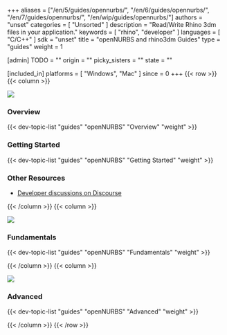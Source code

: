 +++
aliases = ["/en/5/guides/opennurbs/", "/en/6/guides/opennurbs/", "/en/7/guides/opennurbs/", "/en/wip/guides/opennurbs/"]
authors = "unset"
categories = [ "Unsorted" ]
description = "Read/Write Rhino 3dm files in your application."
keywords = [ "rhino", "developer" ]
languages = [ "C/C++" ]
sdk = "unset"
title = "openNURBS and rhino3dm Guides"
type = "guides"
weight = 1

[admin]
TODO = ""
origin = ""
picky_sisters = ""
state = ""

[included_in]
platforms = [ "Windows", "Mac" ]
since = 0
+++
{{< row >}}
{{< column >}}

<!--the .snagit project for this image can be found next to the image -->
[<img src="/images/opennurbs-guides-col1.png">](/guides/opennurbs/what-is-opennurbs/)

### Overview

{{< dev-topic-list "guides" "openNURBS" "Overview" "weight" >}}

### Getting Started

{{< dev-topic-list "guides" "openNURBS" "Getting Started" "weight" >}}

### Other Resources

- [Developer discussions on Discourse](https://discourse.mcneel.com/c/opennurbs)

{{< /column >}}
{{< column >}}

<!--the .snagit project for this image can be found next to the image -->
[<img src="/images/opennurbs-guides-col2.png">](/guides/opennurbs/data-from-ellipses/)

### Fundamentals

{{< dev-topic-list "guides" "openNURBS" "Fundamentals" "weight" >}}

{{< /column >}}
{{< column >}}

<!--the .snagit project for this image can be found next to the image -->
[<img src="/images/opennurbs-guides-col3.png">](/guides/opennurbs/superfluous-knots/)

### Advanced

{{< dev-topic-list "guides" "openNURBS" "Advanced" "weight" >}}

{{< /column >}}
{{< /row >}}
